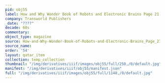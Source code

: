 ```yaml
---
pid: obj55
label: How and Why Wonder Book of Robots and Electronic Brains Page 21
company: Transworld Publishers
_date: "????"
decade: 60s
commentary: 
object_type: magazine
source: How-and-Why-Wonder-Book-of-Robots-and-Electronic-Brains_Page_27
source_name: 
order: '54'
layout: qatar_item
collection: temp_collection
thumbnail: "/img/derivatives/iiif/images/obj55/full/250,/0/default.jpg"
manifest: "/img/derivatives/iiif/obj55/manifest.json"
full: "/img/derivatives/iiif/images/obj55/full/1140,/0/default.jpg"
---
```

